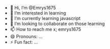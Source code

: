 - 👋 Hi, I’m @Emrys1675
- 👀 I’m interested in learning
- 🌱 I’m currently learning javascript
- 💞️ I’m looking to collaborate on those learning
- 📫 How to reach me x; emrys1675
- 😄 Pronouns: ...
- ⚡ Fun fact: ...

<!---
Emrys1675/Emrys1675 is a ✨ special ✨ repository because its `README.md` (this file) appears on your GitHub profile.
You can click the Preview link to take a look at your changes.
--->
